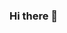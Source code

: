 ### Hi there 👋

<!--
**re3factor/re3factor** is a ✨ _special_ ✨ repository because its `README.md` (this file) appears on your GitHub profile.

Here are some ideas to get you started:

- 🔭 I’m currently working on infrastructure and security
- 🌱 I’m currently learning Python, Go, and Terraform
- 👯 I’m looking to collaborate on anything OSS that I could meaningfully contribute to
- 🤔 I’m looking for help with everything...
- 😄 Pronouns: He/Him
- ⚡ Fun fact: I'm a wrestling head coach
-->
